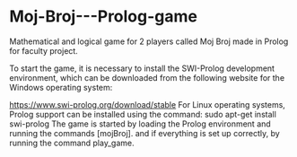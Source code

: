 # Moj-Broj---Prolog-game
Mathematical and logical game for 2 players called Moj Broj made in Prolog for faculty project.

To start the game, it is necessary to install the SWI-Prolog development environment, which can be downloaded from the following website for the Windows operating system:

https://www.swi-prolog.org/download/stable For Linux operating systems, Prolog support can be installed using the command:
sudo apt-get install swi-prolog The game is started by loading the Prolog environment and running the commands [mojBroj]. and if everything is set up correctly, by running the command play_game.
